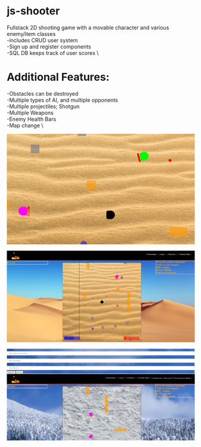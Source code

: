 # js-shooter
Fullstack 2D shooting game with a movable character and various enemy/item classes\
-includes CRUD user system \
-Sign up and register components\
-SQL DB keeps track of user scores \

# Additional Features: 

  -Obstacles can be destroyed \
  -Multiple types of AI, and multiple opponents \
  -Multiple projectiles; Shotgun  \
  -Multiple Weapons\
  -Enemy Health Bars  \
  -Map change \


![Screenshot](card.png)

![Screenshot](ss1.png)

![Screenshot](ss2.png)




